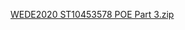 [WEDE2020 ST10453578 POE Part 3.zip](https://github.com/user-attachments/files/20823003/WEDE2020.ST10453578.POE.Part.3.zip)
